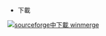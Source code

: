 - 下載

[![](https://img.shields.io/badge/sourceforge中下載-winmerge-red.svg "sourceforge中下載 winmerge")](http://winmerge.org/downloads/)
